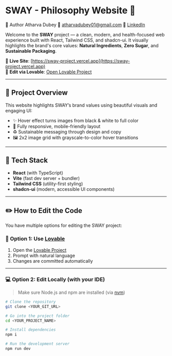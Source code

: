 # SWAY - Philosophy Website 🌿

👤 Author
Atharva Dubey
📧 atharvadubey01@gmail.com
🔗 [LinkedIn](https://www.linkedin.com/in/atharvadubey/)

Welcome to the **SWAY** project — a clean, modern, and health-focused web experience built with React, Tailwind CSS, and shadcn-ui. It visually highlights the brand's core values: **Natural Ingredients**, **Zero Sugar**, and **Sustainable Packaging**.

🔗 **Live Site**: [https://sway-project.vercel.app](https://sway-project.vercel.app)  
💜 **Edit via Lovable**: [Open Lovable Project](https://lovable.dev/projects/fb27db5f-8695-4d4f-9a2a-f42e6d67b549)

---

## 🚀 Project Overview

This website highlights SWAY’s brand values using beautiful visuals and engaging UI:

- ✨ Hover effect turns images from black & white to full color  
- 📱 Fully responsive, mobile-friendly layout  
- ♻️ Sustainable messaging through design and copy  
- 🖼️ 2x2 image grid with grayscale-to-color hover transitions  

---

## 🧰 Tech Stack

- **React** (with TypeScript)  
- **Vite** (fast dev server + bundler)  
- **Tailwind CSS** (utility-first styling)  
- **shadcn-ui** (modern, accessible UI components)  

---

## ✏️ How to Edit the Code

You have multiple options for editing the SWAY project:

### 💜 Option 1: Use [Lovable](https://lovable.dev)

1. Open the [Lovable Project](https://lovable.dev/projects/fb27db5f-8695-4d4f-9a2a-f42e6d67b549)  
2. Prompt with natural language  
3. Changes are committed automatically

---

### 💻 Option 2: Edit Locally (with your IDE)

> Make sure Node.js and npm are installed (via [nvm](https://github.com/nvm-sh/nvm))

```bash
# Clone the repository
git clone <YOUR_GIT_URL>

# Go into the project folder
cd <YOUR_PROJECT_NAME>

# Install dependencies
npm i

# Run the development server
npm run dev
